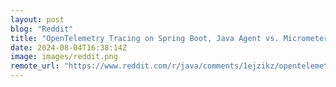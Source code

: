 ```yaml
---
layout: post
blog: "Reddit"
title: "OpenTelemetry Tracing on Spring Boot, Java Agent vs. Micrometer Tracing"
date: 2024-08-04T16:38:14Z
image: images/reddit.png
remote_url: "https://www.reddit.com/r/java/comments/1ejzikz/opentelemetry_tracing_on_spring_boot_java_agent/"
---
```

